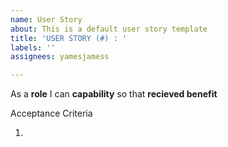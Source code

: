 ```yaml
---
name: User Story
about: This is a default user story template
title: 'USER STORY (#) : '
labels: ''
assignees: yamesjamess

---
```


As a **role** I can **capability** so that **recieved benefit**

Acceptance Criteria

1.
